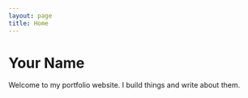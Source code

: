 ```yaml
---
layout: page
title: Home
---
```

# Your Name

Welcome to my portfolio website. I build things and write about them.
